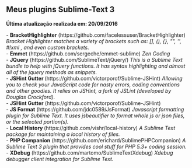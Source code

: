 <h2> Meus plugins Sublime-Text 3 </h2>
<p> <strong>Última atualização realizada em: 20/09/2016</strong></p>

<div>
    - <strong>BracketHighlighter</strong> (https://github.com/facelessuser/BracketHighlighter)
    <i>Bracket Highlighter matches a variety of brackets such as: [], (), {}, "", '', #!xml <tag></tag>, and even custom brackets.</i>
</div>

<div>
    - <strong>Emmet</strong> (https://github.com/sergeche/emmet-sublime) <i> Zen Coding</i>
</div>

<div>
    - <strong>JQuery</strong> (https://github.com/SublimeText/jQuery/)
    <i>This is a Sublime Text bundle to help with jQuery functions. It has syntax highlighting and almost all of the jquery methods as snippets.</i>
</div>

<div>
    - <strong>JSHint Gutter </strong> (https://github.com/victorporof/Sublime-JSHint) <i>Allowing you to check your JavaScript code for nasty errors, coding conventions and other goodies. It relies on JSHint, a fork of JSLint (developed by Douglas Crockford).</i>
</div>

<div>
    - <strong>JSHint Gutter</strong> (https://github.com/victorporof/Sublime-JSHint)
    <i></i>
</div>

<div>
    - <strong>JS Format</strong> (https://github.com/jdc0589/JsFormat)
    <i>Javascript formatting plugin for Sublime Text. It uses jsbeautifier to format whole js or json files, or the selected portion(s).</i>
</div>

<div>
    - <strong> Local History </strong> (https://github.com/vishr/local-history) <i>A Sublime Text package for maintaining a local history of files.</i>
</div>

<div>
    - <strong>PHP Companion</strong> (https://github.com/erichard/SublimePHPCompanion)
    <i>A Sublime Text 3 plugin that provides cool stuff for PHP 5.3+ coding session.</i>
</div>

<div>
    - <strong>XDebug</strong> (https://github.com/martomo/SublimeTextXdebug)
    <i>Xdebug debugger client integration for Sublime Text.</i>
</div>
